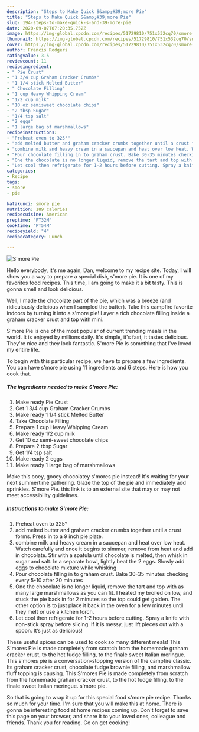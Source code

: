 ```yaml
---
description: "Steps to Make Quick S&amp;#39;more Pie"
title: "Steps to Make Quick S&amp;#39;more Pie"
slug: 194-steps-to-make-quick-s-and-39-more-pie
date: 2020-09-07T07:20:35.752Z
image: https://img-global.cpcdn.com/recipes/51729810/751x532cq70/smore-pie-recipe-main-photo.jpg
thumbnail: https://img-global.cpcdn.com/recipes/51729810/751x532cq70/smore-pie-recipe-main-photo.jpg
cover: https://img-global.cpcdn.com/recipes/51729810/751x532cq70/smore-pie-recipe-main-photo.jpg
author: Francis Rodgers
ratingvalue: 3.5
reviewcount: 11
recipeingredient:
- " Pie Crust"
- "1 3/4 cup Graham Cracker Crumbs"
- "1 1/4 stick Melted Butter"
- " Chocolate Filling"
- "1 cup Heavy Whipping Cream"
- "1/2 cup milk"
- "10 oz semisweet chocolate chips"
- "2 tbsp Sugar"
- "1/4 tsp salt"
- "2 eggs"
- "1 large bag of marshmallows"
recipeinstructions:
- "Preheat oven to 325°"
- "add melted butter and graham cracker crumbs together until a crust forms. Press in to a 9 inch pie plate."
- "combine milk and heavy cream in a saucepan and heat over low heat. Watch carefully and once it begins to simmer, remove from heat and add in chocolate. Stir with a spatula until chocolate is melted, then whisk in sugar and salt. In a separate bowl, lightly beat the 2 eggs. Slowly add eggs to chocolate mixture while whisking"
- "Pour chocolate filling in to graham crust. Bake 30-35 minutes checking every 5-10 after 20 minutes"
- "One the chocolate is no longer liquid, remove the tart and top with as many large marshmallows as you can fit. I heated my broiled on low, and stuck the pie back in for 2 minutes so the top could get golden. The other option is to just place it back in the oven for a few minutes until they melt or use a kitchen torch."
- "Let cool then refrigerate for 1-2 hours before cutting. Spray a knife with non-stick spray before slicing. If it is messy, just lift pieces out with a spoon. It’s just as delicious!"
categories:
- Recipe
tags:
- smore
- pie

katakunci: smore pie 
nutrition: 189 calories
recipecuisine: American
preptime: "PT32M"
cooktime: "PT54M"
recipeyield: "4"
recipecategory: Lunch

---
```



![S&#39;more Pie](https://img-global.cpcdn.com/recipes/51729810/751x532cq70/smore-pie-recipe-main-photo.jpg)

Hello everybody, it's me again, Dan, welcome to my recipe site. Today, I will show you a way to prepare a special dish, s&#39;more pie. It is one of my favorites food recipes. This time, I am going to make it a bit tasty. This is gonna smell and look delicious.

Well, I made the chocolate part of the pie, which was a breeze (and ridiculously delicious when I sampled the batter). Take this campfire favorite indoors by turning it into a s&#39;more pie! Layer a rich chocolate filling inside a graham cracker crust and top with mini.

S&#39;more Pie is one of the most popular of current trending meals in the world. It is enjoyed by millions daily. It's simple, it's fast, it tastes delicious. They're nice and they look fantastic. S&#39;more Pie is something that I've loved my entire life.


To begin with this particular recipe, we have to prepare a few ingredients. You can have s&#39;more pie using 11 ingredients and 6 steps. Here is how you cook that.

<!--inarticleads1-->

##### The ingredients needed to make S&#39;more Pie:

1. Make ready  Pie Crust
1. Get 1 3/4 cup Graham Cracker Crumbs
1. Make ready 1 1/4 stick Melted Butter
1. Take  Chocolate Filling
1. Prepare 1 cup Heavy Whipping Cream
1. Make ready 1/2 cup milk
1. Get 10 oz semi-sweet chocolate chips
1. Prepare 2 tbsp Sugar
1. Get 1/4 tsp salt
1. Make ready 2 eggs
1. Make ready 1 large bag of marshmallows


Make this ooey, gooey chocolatey s&#39;mores pie instead! It&#39;s waiting for your next summertime gathering. Glaze the top of the pie and immediately add sprinkles. S&#39;more Pie. this link is to an external site that may or may not meet accessibility guidelines. 

<!--inarticleads2-->

##### Instructions to make S&#39;more Pie:

1. Preheat oven to 325°
1. add melted butter and graham cracker crumbs together until a crust forms. Press in to a 9 inch pie plate.
1. combine milk and heavy cream in a saucepan and heat over low heat. Watch carefully and once it begins to simmer, remove from heat and add in chocolate. Stir with a spatula until chocolate is melted, then whisk in sugar and salt. In a separate bowl, lightly beat the 2 eggs. Slowly add eggs to chocolate mixture while whisking
1. Pour chocolate filling in to graham crust. Bake 30-35 minutes checking every 5-10 after 20 minutes
1. One the chocolate is no longer liquid, remove the tart and top with as many large marshmallows as you can fit. I heated my broiled on low, and stuck the pie back in for 2 minutes so the top could get golden. The other option is to just place it back in the oven for a few minutes until they melt or use a kitchen torch.
1. Let cool then refrigerate for 1-2 hours before cutting. Spray a knife with non-stick spray before slicing. If it is messy, just lift pieces out with a spoon. It’s just as delicious!


These useful spices can be used to cook so many different meals! This S&#39;mores Pie is made completely from scratch from the homemade graham cracker crust, to the hot fudge filling, to the finale sweet Italian meringue. This s&#39;mores pie is a conversation-stopping version of the campfire classic. Its graham cracker crust, chocolate fudge brownie filling, and marshmallow fluff topping is causing. This S&#39;mores Pie is made completely from scratch from the homemade graham cracker crust, to the hot fudge filling, to the finale sweet Italian meringue. s&#39;more pie. 

So that is going to wrap it up for this special food s&#39;more pie recipe. Thanks so much for your time. I'm sure that you will make this at home. There is gonna be interesting food at home recipes coming up. Don't forget to save this page on your browser, and share it to your loved ones, colleague and friends. Thank you for reading. Go on get cooking!
